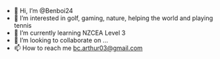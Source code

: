 - 👋 Hi, I’m @Benboi24
- 👀 I’m interested in golf, gaming, nature, helping the world and playing tennis
- 🌱 I’m currently learning NZCEA Level 3
- 💞️ I’m looking to collaborate on ...
- 📫 How to reach me bc.arthur03@gmail.com

<!---
Benboi24/Benboi24 is a ✨ special ✨ repository because its `README.md` (this file) appears on your GitHub profile.
You can click the Preview link to take a look at your changes.
--->
